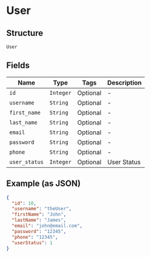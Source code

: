 
# User

## Structure

`User`

## Fields

| Name | Type | Tags | Description |
|  --- | --- | --- | --- |
| `id` | `Integer` | Optional | - |
| `username` | `String` | Optional | - |
| `first_name` | `String` | Optional | - |
| `last_name` | `String` | Optional | - |
| `email` | `String` | Optional | - |
| `password` | `String` | Optional | - |
| `phone` | `String` | Optional | - |
| `user_status` | `Integer` | Optional | User Status |

## Example (as JSON)

```json
{
  "id": 10,
  "username": "theUser",
  "firstName": "John",
  "lastName": "James",
  "email": "john@email.com",
  "password": "12345",
  "phone": "12345",
  "userStatus": 1
}
```

